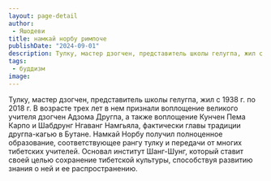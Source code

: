 ```yaml
---
layout: page-detail
author:
 - Яшодеви
title: намкай норбу римпоче
publishDate: "2024-09-01"
description: Тулку, мастер дзогчен, представитель школы гелугпа, жил с 1938 г. по 2018 г. В возрасте трех лет в нем признали воплощение великого учителя дзогчен Адзома Другпа, а также воплощение Кунчен Пема Карпо и Шабдрунг Нгаванг Намгьяла, фактически главы традиции другпа-кагью в Бутане. Намкай Норбу получил полноценное образование, соответствующее рангу тулку и передачи от многих тибетских учителей. Основал институт Шанг-Шунг, который ставит своей целью сохранение тибетской культуры, способствуя развитию знания о ней и ее распространению.
tags:
 - буддизм
image: 
---
```


Тулку, мастер дзогчен, представитель школы гелугпа, жил с 1938 г. по 2018 г. В возрасте трех лет в нем признали воплощение великого учителя дзогчен Адзома Другпа, а также воплощение Кунчен Пема Карпо и Шабдрунг Нгаванг Намгьяла, фактически главы традиции другпа-кагью в Бутане. Намкай Норбу получил полноценное образование, соответствующее рангу тулку и передачи от многих тибетских учителей. Основал институт Шанг-Шунг, который ставит своей целью сохранение тибетской культуры, способствуя развитию знания о ней и ее распространению.


